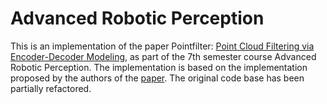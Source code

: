 # Advanced Robotic Perception 
This is an implementation of the paper Pointfilter: [Point Cloud Filtering via Encoder-Decoder Modeling](https://arxiv.org/abs/2002.05968), as part of the 7th semester course Advanced Robotic Perception. The implementation is based on the implementation proposed by the authors of the [paper](https://github.com/dongbo-BUAA-VR/Pointfilter). The original code base has been partially refactored.



